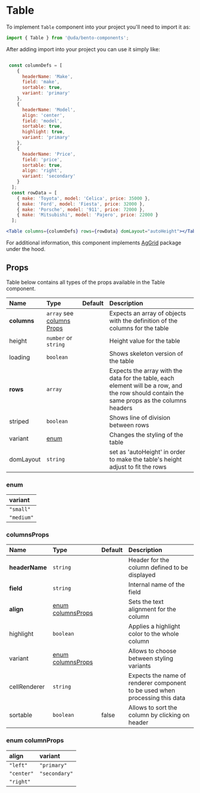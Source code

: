 # Table

To implement `Table` component into your project you'll need to import it as:

```jsx
import { Table } from '@uda/bento-components';
```

After adding import into your project you can use it simply like:

```jsx

 const columnDefs = [
    {
      headerName: 'Make',
      field: 'make',
      sortable: true,
      variant: 'primary'
    },
    {
      headerName: 'Model',
      align: 'center',
      field: 'model',
      sortable: true,
      highlight: true,
      variant: 'primary'
    },
    {
      headerName: 'Price',
      field: 'price',
      sortable: true,
      align: 'right',
      variant: 'secondary'
    }
  ];
  const rowData = [
    { make: 'Toyota', model: 'Celica', price: 35000 },
    { make: 'Ford', model: 'Fiesta', price: 32000 },
    { make: 'Porsche', model: '911', price: 72000 },
    { make: 'Mitsubishi', model: 'Pajero', price: 22000 }
  ];

<Table columns={columnDefs} rows={rowData} domLayout="autoHeight"></Table>
```

For additional information, this component implements [AgGrid](https://www.ag-grid.com/react-grid/) package under the hood.

## Props

Table below contains all types of the props available in the Table component.

| Name        | Type                                       | Default | Description                                                                    |
| :---------- | :----------------------------------------- | :------ | :----------------------------------------------------------------------------- |
| **columns** | `array` see [columns Props](#columnsprops) |         | Expects an array of objects with the definition of the columns for the table   |
| height      | `number` or `string`                          |         | Height value for the table                                                     |
| loading     | `boolean`                                  |         | Shows skeleton version of the table                                            |
| **rows**    | `array`                                    |         | Expects the array with the data for the table, each element will be a row, and the row should contain the same props as the columns headers   |
| striped     | `boolean`                                  |         | Shows line of division between rows                                            |
| variant     | [enum](#enum)                              |         | Changes the styling of the table                                               |
| domLayout   | `string`                                   |         | set as 'autoHeight' in order to make the table's height adjust to fit the rows |

### enum

| variant    |
| :--------- |
| `"small"`  |
| `"medium"` |

### columnsProps

| Name           | Type                                   | Default | Description                                                                 |
| :------------- | :------------------------------------- | :------ | :-------------------------------------------------------------------------- |
| **headerName** | `string`                               |         | Header for the column defined to be displayed                               |
| **field**      | `string`                               |         | Internal name of the field                                                  |
| **align**      | [enum columnsProps](#enum-columnprops) |         | Sets the text alignment for the column                                      |  
| highlight      | `boolean`                              |         | Applies a highlight color to the whole column                               |
| variant        | [enum columnsProps](#enum-columnprops) |         | Allows to choose between styling variants                                   |
| cellRenderer   | `string`                               |         | Expects the name of renderer component to be used when processing this data |
| sortable       | `boolean`                              | false   | Allows to sort the column by clicking on header                             |

### enum columnProps

| align      | variant       |
| :--------- | :------------ |
| `"left"`   | `"primary"`   |
| `"center"` | `"secondary"` |
| `"right"`  |               |
